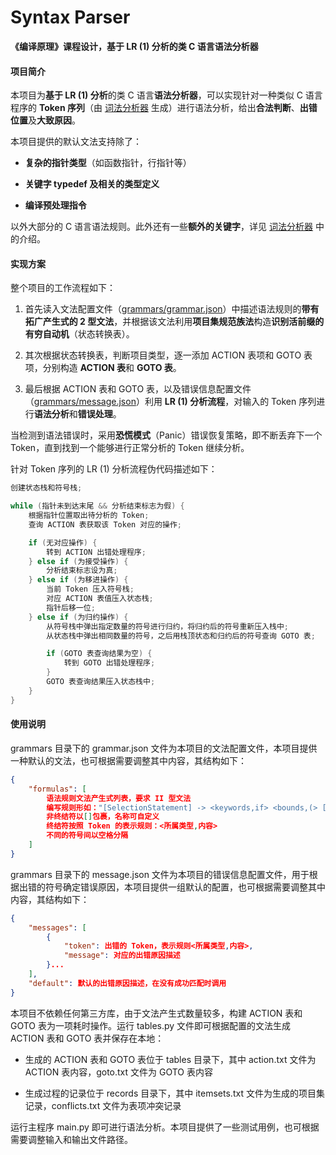 # Syntax Parser

**《编译原理》课程设计，基于 LR (1) 分析的类 C 语言语法分析器**

#### 项目简介

本项目为**基于 LR (1) 分析**的类 C 语言**语法分析器**，可以实现针对一种类似 C 语言程序的 **Token 序列**（由 <u>词法分析器</u> 生成）进行语法分析，给出**合法判断**、**出错位置**及**大致原因**。



本项目提供的默认文法支持除了：

- **复杂的指针类型**（如函数指针，行指针等）

- **关键字 typedef 及相关的类型定义**

- **编译预处理指令**

以外大部分的 C 语言语法规则。此外还有一些**额外的关键字**，详见 <u>词法分析器</u> 中的介绍。



#### 实现方案

整个项目的工作流程如下：

1. 首先读入文法配置文件（<u>grammars/grammar.json</u>）中描述语法规则的**带有拓广产生式的 2 型文法**，并根据该文法利用**项目集规范族法**构造**识别活前缀的有穷自动机**（状态转换表）。

2. 其次根据状态转换表，判断项目类型，逐一添加 ACTION 表项和 GOTO 表项，分别构造 **ACTION 表**和 **GOTO 表**。

3. 最后根据 ACTION 表和 GOTO 表，以及错误信息配置文件（<u>grammars/message.json</u>）利用 **LR (1) 分析流程**，对输入的 Token 序列进行**语法分析**和**错误处理**。
   
   

当检测到语法错误时，采用**恐慌模式**（Panic）错误恢复策略，即不断丢弃下一个 Token，直到找到一个能够进行正常分析的 Token 继续分析。



针对 Token 序列的 LR (1) 分析流程伪代码描述如下：

```c
创建状态栈和符号栈;

while (指针未到达末尾 && 分析结束标志为假) {
    根据指针位置取出待分析的 Token;
    查询 ACTION 表获取该 Token 对应的操作;

    if (无对应操作) {
        转到 ACTION 出错处理程序;
    } else if (为接受操作) {
        分析结束标志设为真;
    } else if (为移进操作) {
        当前 Token 压入符号栈;
        对应 ACTION 表值压入状态栈;
        指针后移一位;
    } else if (为归约操作) {
        从符号栈中弹出指定数量的符号进行归约，将归约后的符号重新压入栈中;
        从状态栈中弹出相同数量的符号，之后用栈顶状态和归约后的符号查询 GOTO 表;

        if (GOTO 表查询结果为空) {
            转到 GOTO 出错处理程序;
        }
        GOTO 表查询结果压入状态栈中;
    }
}
```

#### 使用说明

grammars 目录下的 grammar.json 文件为本项目的文法配置文件，本项目提供一种默认的文法，也可根据需要调整其中内容，其结构如下：

```json
{
    "formulas": [
        语法规则文法产生式列表，要求 II 型文法
        编写规则形如："[SelectionStatement] -> <keywords,if> <bounds,(> [Expression] <bounds,)> [Statement]"
        非终结符以[]包裹，名称可自定义
        终结符按照 Token 的表示规则：<所属类型,内容>
        不同的符号间以空格分隔
    ]
}
```

grammars 目录下的 message.json 文件为本项目的错误信息配置文件，用于根据出错的符号确定错误原因，本项目提供一组默认的配置，也可根据需要调整其中内容，其结构如下：

```json
{
    "messages": [
        {
            "token": 出错的 Token，表示规则<所属类型,内容>,
            "message": 对应的出错原因描述
        }...
    ],
    "default": 默认的出错原因描述，在没有成功匹配时调用
}
```



本项目不依赖任何第三方库，由于文法产生式数量较多，构建 ACTION 表和 GOTO 表为一项耗时操作。运行 tables.py 文件即可根据配置的文法生成 ACTION 表和 GOTO 表并保存在本地：

- 生成的 ACTION 表和 GOTO 表位于 tables 目录下，其中 action.txt 文件为 ACTION 表内容，goto.txt 文件为 GOTO 表内容

- 生成过程的记录位于 records 目录下，其中 itemsets.txt 文件为生成的项目集记录，conflicts.txt 文件为表项冲突记录
  
  

运行主程序 main.py 即可进行语法分析。本项目提供了一些测试用例，也可根据需要调整输入和输出文件路径。


